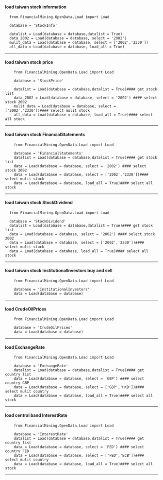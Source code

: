 
#### load taiwan stock information
      from FinancialMining.OpenData.Load import Load

      database = 'StockInfo'

      datalist = Load(database = database,datalist = True)
      data_2002 = Load(database = database, select = '2002')
      mulit_data = Load(database = database, select = ['2002','2330'])
      all_data = Load(database = database, load_all = True)
-----------------------------------------------------------------
#### load taiwan stock price
        from FinancialMining.OpenData.Load import Load

        database = 'StockPrice'

        datalist = Load(database = database,datalist = True)#### get stock list
        data_2002 = Load(database = database, select = '2002') #### select stock 2002
        mulit_data = Load(database = database, select = ['2002','2330'])#### select mulit stock
        all_data = Load(database = database, load_all = True)#### select all stock
-----------------------------------------------------------------
#### load taiwan stock FinancialStatements
        from FinancialMining.OpenData.Load import Load

        database = 'FinancialStatements'
        datalist = Load(database = database,datalist = True)#### get stock list
        data = Load(database = database, select = '2002') #### select stock 2002
        data = Load(database = database, select = ['2002','2330'])#### select mulit stock
        data = Load(database = database, load_all = True)#### select all stock
-----------------------------------------------------------------
#### load taiwan stock StockDividend

      from FinancialMining.OpenData.Load import Load

      database = 'StockDividend'
      datalist = Load(database = database,datalist = True)#### get stock list
      data = Load(database = database, select = '2002') #### select stock 2002
      data = Load(database = database, select = ['2002','2330'])#### select mulit stock
      data = Load(database = database, load_all = True)#### select all stock
-----------------------------------------------------------------
#### load taiwan stock InstitutionalInvestors buy and sell
        from FinancialMining.OpenData.Load import Load

        database = 'InstitutionalInvestors'
        data = Load(database = database) 
-----------------------------------------------------------------
#### load CrudeOilPrices
        from FinancialMining.OpenData.Load import Load

        database = 'CrudeOilPrices'
        data = Load(database = database)
-----------------------------------------------------------------
#### load ExchangeRate
        from FinancialMining.OpenData.Load import Load

        database = 'ExchangeRate'
        datalist = Load(database = database,datalist = True)#### get country list
        data = Load(database = database, select = 'GBP') #### select country GBP
        data = Load(database = database, select = ['GBP','HKD'])#### select mulit country
        data = Load(database = database, load_all = True)#### select all stock
-----------------------------------------------------------------
#### load central band InterestRate
        from FinancialMining.OpenData.Load import Load

        database = 'InterestRate'
        datalist = Load(database = database,datalist = True)#### get country list
        data = Load(database = database, select = 'FED') #### select country FED
        data = Load(database = database, select = ['FED','ECB'])#### select mulit country
        data = Load(database = database, load_all = True)#### select all stock
-----------------------------------------------------------------



